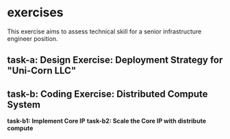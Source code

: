 # exercises
This exercise aims to assess technical skill for a senior infrastructure engineer position.

## task-a: Design Exercise: Deployment Strategy for "Uni-Corn LLC"



## task-b: Coding Exercise: Distributed Compute System
**task-b1: Implement Core IP**
**task-b2: Scale the Core IP with distribute compute**